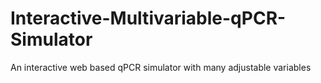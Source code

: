 # Interactive-Multivariable-qPCR-Simulator
An interactive web based qPCR simulator with many adjustable variables
